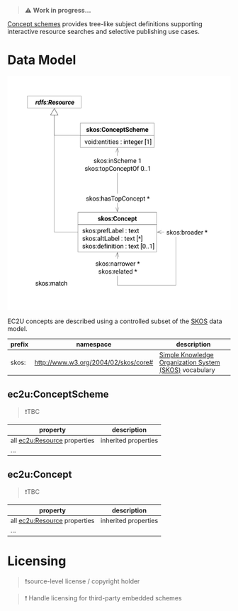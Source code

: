 > **⚠️** **Work in progress…**

[Concept schemes](https://www.w3.org/TR/skos-primer/) provides tree-like subject definitions supporting interactive
resource searches and selective publishing use cases.

# Data Model

![concept data model](index/concepts.svg)

EC2U concepts are described using a controlled subset of the [SKOS](https://www.w3.org/TR/skos-reference/) data model.

| prefix | namespace                            | description                                                                                     |
|--------|--------------------------------------|-------------------------------------------------------------------------------------------------|
| skos:  | http://www.w3.org/2004/02/skos/core# | [Simple Knowledge Organization System (SKOS)](https://www.w3.org/TR/skos-reference/) vocabulary |

## ec2u:ConceptScheme

> ❗️TBC

| property                                     | description          |
| -------------------------------------------- | -------------------- |
| all [ec2u:Resource](/datasets/resources) properties | inherited properties |
| …                                            |                      |

## ec2u:Concept

> ❗️TBC

| property                                     | description          |
| -------------------------------------------- | -------------------- |
| all [ec2u:Resource](/datasets/resources) properties | inherited properties |
| …                                            |                      |


# Licensing

> ❗️source-level license / copyright holder

> ❗️ Handle licensing for third-party embedded schemes
